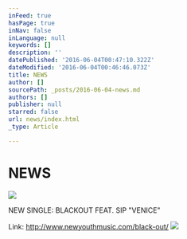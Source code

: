 ```yaml
---
inFeed: true
hasPage: true
inNav: false
inLanguage: null
keywords: []
description: ''
datePublished: '2016-06-04T00:47:10.322Z'
dateModified: '2016-06-04T00:46:46.073Z'
title: NEWS
author: []
sourcePath: _posts/2016-06-04-news.md
authors: []
publisher: null
starred: false
url: news/index.html
_type: Article

---
```

# NEWS
![](https://the-grid-user-content.s3-us-west-2.amazonaws.com/993e2a56-4c1f-44bc-892b-1cad0dd1e6e6.png)

NEW SINGLE: BLACKOUT FEAT. SIP "VENICE"

Link: http://www.newyouthmusic.com/black-out/
![](https://the-grid-user-content.s3-us-west-2.amazonaws.com/7d80bc03-f3e9-4f11-8fdc-0ab0d6b473ee.jpg)